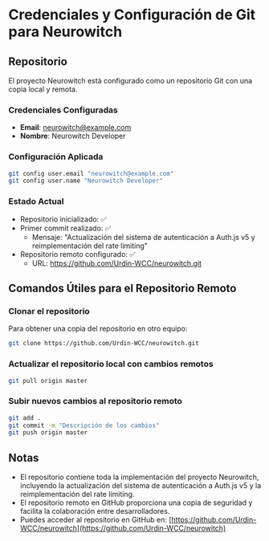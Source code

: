 # Credenciales y Configuración de Git para Neurowitch

## Repositorio

El proyecto Neurowitch está configurado como un repositorio Git con una copia local y remota.

### Credenciales Configuradas

- **Email**: neurowitch@example.com
- **Nombre**: Neurowitch Developer

### Configuración Aplicada

```bash
git config user.email "neurowitch@example.com"
git config user.name "Neurowitch Developer"
```

### Estado Actual

- Repositorio inicializado: ✅
- Primer commit realizado: ✅
  - Mensaje: "Actualización del sistema de autenticación a Auth.js v5 y reimplementación del rate limiting"
- Repositorio remoto configurado: ✅
  - URL: https://github.com/Urdin-WCC/neurowitch.git

## Comandos Útiles para el Repositorio Remoto

### Clonar el repositorio

Para obtener una copia del repositorio en otro equipo:

```bash
git clone https://github.com/Urdin-WCC/neurowitch.git
```

### Actualizar el repositorio local con cambios remotos

```bash
git pull origin master
```

### Subir nuevos cambios al repositorio remoto

```bash
git add .
git commit -m "Descripción de los cambios"
git push origin master
```

## Notas

- El repositorio contiene toda la implementación del proyecto Neurowitch, incluyendo la actualización del sistema de autenticación a Auth.js v5 y la reimplementación del rate limiting.
- El repositorio remoto en GitHub proporciona una copia de seguridad y facilita la colaboración entre desarrolladores.
- Puedes acceder al repositorio en GitHub en: [https://github.com/Urdin-WCC/neurowitch](https://github.com/Urdin-WCC/neurowitch)
